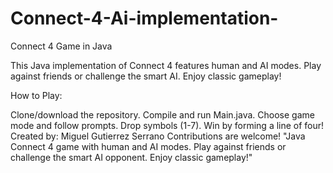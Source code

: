 # Connect-4-Ai-implementation-

Connect 4 Game in Java

This Java implementation of Connect 4 features human and AI modes. Play against friends or challenge the smart AI. Enjoy classic gameplay!

How to Play:

Clone/download the repository.
Compile and run Main.java.
Choose game mode and follow prompts.
Drop symbols (1-7).
Win by forming a line of four!
Created by:
Miguel Gutierrez Serrano
 Contributions are welcome!
 "Java Connect 4 game with human and AI modes. Play against friends or challenge the smart AI opponent. Enjoy classic gameplay!"

